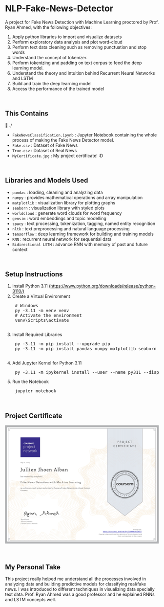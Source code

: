 # NLP-Fake-News-Detector
A project for Fake News Detection with Machine Learning proctored by Prof. Ryan Ahmed, with the following objectives:

1. Apply python libraries to import and visualize datasets
2. Perform exploratory data analysis and plot word-cloud
3. Perform text data cleaning such as removing punctuation and stop words
4. Understand the concept of tokenizer.
5. Perform tokenizing and padding on text corpus to feed the deep learning model.
6. Understand the theory and intuition behind Recurrent Neural Networks and LSTM
7. Build and train the deep learning model
8. Access the performance of the trained model
<br>

## This Contains
📁 ./ <br>
- `FakeNewsClassification.ipynb` : Jupyter Notebook containing the whole process of making the Fake News Detector model.
- `Fake.csv` : Dataset of Fake News
- `True.csv` : Dataset of Real News
- `MyCertificate.jpg` : My project certificate! :D

<br>

## Libraries and Models Used
- `pandas` : loading, cleaning and analyzing data
- `numpy` : provides mathematical operations and array manipulation
- `matplotlib` : visualization library for plotting graphs
- `seaborn` : visualization library with styled plots
- `worldcloud` : generate word clouds for word frequency
- `gensim` : word embeddings and topic modelling
- `spacy` : text processing, tokenization, tagging, named entity recognition
- `nltk` : text preprocessing and natural language processing
- `tensorflow` : deep learning framework for building and training models
- `RNN` : recurrent neural network for sequential data
- `Bidirectional LSTM` : advance RNN with memory of past and future context 

<br>

## Setup Instructions
1. Install Python 3.11
   [(https://www.python.org/downloads/release/python-3110/)](https://www.python.org/downloads/release/python-3110/)
2. Create a Virtual Environment
    <pre>
    # Windows
    py -3.11 -m venv venv
    # Activate the environment
    venv\Scripts\activate
    </pre>
3. Install Required Libraries
    <pre>
    py -3.11 -m pip install --upgrade pip
    py -3.11 -m pip install pandas numpy matplotlib seaborn wordcloud gensim nltk tensorflow==2.15 spacy
    </pre>
4. Add Jupyter Kernel for Python 3.11
   <pre>
    py -3.11 -m ipykernel install --user --name py311 --display-name "Python 3.11"
   </pre>
5. Run the Notebook
    <pre>
    jupyter notebook
   </pre>
<br>

## Project Certificate
![alt text](MyCertificate.jpg)

<br>

## My Personal Take 
This project really helped me understand all the processes involved in analyzing data and building predictive models for classifying real/fake news. I was introduced to different techniques in visualizing data specially text data. Prof. Ryan Ahmed was a good professor and he explained RNNs and LSTM concepts well.

